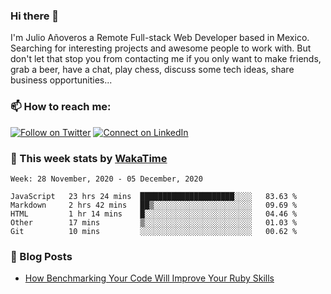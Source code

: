 ### Hi there 👋

I'm Julio Añoveros a Remote Full-stack Web Developer based in Mexico. Searching for interesting projects and awesome people to work with. But don't let that stop you from contacting me if you only want to make friends, grab a beer, have a chat, play chess, discuss some tech ideas, share business opportunities... 

### :mailbox: How to reach me:

[![Follow on Twitter](https://img.shields.io/badge/--twitter?label=Twitter&logo=Twitter&style=social)](https://twitter.com/AnoverosJulio) [![Connect on LinkedIn](https://img.shields.io/badge/--linkedin?label=LinkedIn&logo=LinkedIn&style=social)](https://www.linkedin.com/in/jubaan)

### :construction_worker: This week stats by [WakaTime]('https://wakatime.com')
<!--START_SECTION:waka-->
```text
Week: 28 November, 2020 - 05 December, 2020

JavaScript   23 hrs 24 mins  █████████████████████░░░░   83.63 % 
Markdown     2 hrs 42 mins   ██▒░░░░░░░░░░░░░░░░░░░░░░   09.69 % 
HTML         1 hr 14 mins    █░░░░░░░░░░░░░░░░░░░░░░░░   04.46 % 
Other        17 mins         ▒░░░░░░░░░░░░░░░░░░░░░░░░   01.03 % 
Git          10 mins         ░░░░░░░░░░░░░░░░░░░░░░░░░   00.62 % 
```
<!--END_SECTION:waka-->

### :newspaper: Blog Posts
<!-- BLOG-POST-LIST:START -->
- [How Benchmarking Your Code Will Improve Your Ruby Skills](https://dev.to/jubaan/how-benchmarking-your-code-will-improve-your-ruby-skills-2m83)
<!-- BLOG-POST-LIST:END -->


